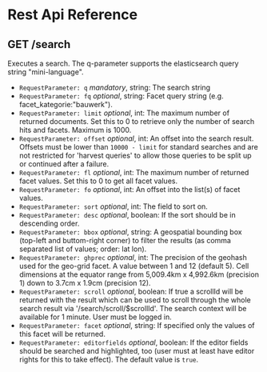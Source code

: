 # Rest Api Reference

## GET /search

Executes a search. The q-parameter supports the elasticsearch query string "mini-language".

* `RequestParameter: q` _mandatory_, string: The search string
* `RequestParameter: fq` _optional_, string: Facet query string (e.g. facet_kategorie:"bauwerk").
* `RequestParameter: limit` _optional_, int: The maximum number of returned documents. Set this to 0 to retrieve only the number of search hits and facets. Maximum is 1000.
* `RequestParameter: offset` _optional_, int: An offset into the search result. Offsets must be lower than `10000 - limit` for standard searches and are not restricted for 'harvest queries' to allow those queries to be split up or continued after a failure.
* `RequestParameter: fl` _optional_, int: The maximum number of returned facet values. Set this to 0 to get all facet values.
* `RequestParameter: fo` _optional_, int: An offset into the list(s) of facet values.
* `RequestParameter: sort` _optional_, int: The field to sort on.
* `RequestParameter: desc` _optional_, boolean: If the sort should be in descending order.
* `RequestParameter: bbox` _optional_, string: A geospatial bounding box (top-left and buttom-right corner) to filter the results (as comma separated list of values; order: lat lon).
* `RequestParameter: ghprec` _optional_, int: The precision of the geohash used for the geo-grid facet. A value between 1 and 12 (default 5). Cell dimensions at the equator range from 5,009.4km x 4,992.6km (precision 1) down to 3.7cm x 1.9cm (precision 12).
* `RequestParameter: scroll` _optional_, boolean: If true a scrollId will be returned with the result which can be used to scroll through the whole search result via '/search/scroll/$scrollId'. The search context will be available for 1 minute. User must be logged in.
* `RequestParameter: facet` _optional_, string: If specified only the values of this facet will be returned.
* `RequestParameter: editorfields` _optional_, boolean: If the editor fields should be searched and highlighted, too (user must at least have editor rights for this to take effect). The default value is `true`.


